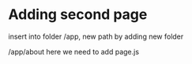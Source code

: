 # Adding second page

insert into folder /app, new path by adding new folder

/app/about
here we need to add page.js
